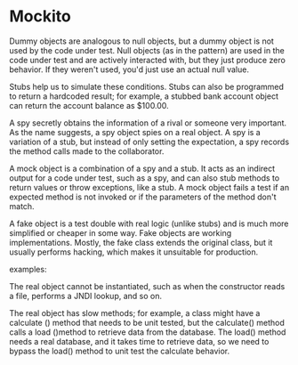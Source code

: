 # Mockito


Dummy objects are
analogous to null objects, but a dummy object is not used by the code under test.
Null objects (as in the pattern) are used in the code under test and are actively
interacted with, but they just produce zero behavior. If they weren't used, you'd just
use an actual null value.

Stubs help us to simulate these conditions. Stubs can also be programmed to return a
hardcoded result; for example, a stubbed bank account object can return the account
balance as $100.00.

A spy secretly obtains the information of a rival or someone very important. As the
name suggests, a spy object spies on a real object. A spy is a variation of a stub, but
instead of only setting the expectation, a spy records the method calls made to the
collaborator.

A mock object is a combination of a spy and a stub. It acts as an indirect output
for a code under test, such as a spy, and can also stub methods to return values or
throw exceptions, like a stub. A mock object fails a test if an expected method is not
invoked or if the parameters of the method don't match.

A fake object is a test double with real logic (unlike stubs) and is much more
simplified or cheaper in some way. Fake objects are working implementations. Mostly, the fake class extends the original
class, but it usually performs hacking, which makes it unsuitable for production.

examples:

The real object cannot be instantiated, such as when the constructor reads a
file, performs a JNDI lookup, and so on.

The real object has slow methods; for example, a class might have a
calculate () method that needs to be unit tested, but the calculate()
method calls a load ()method to retrieve data from the database. The
load() method needs a real database, and it takes time to retrieve data, so
we need to bypass the load() method to unit test the calculate behavior.
